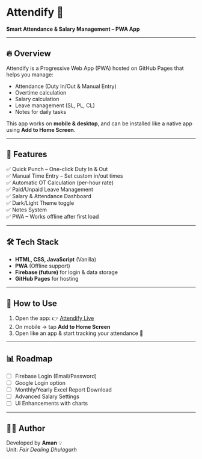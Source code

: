 # Attendify 📅  
**Smart Attendance & Salary Management – PWA App**

---

## 🔥 Overview  
Attendify is a Progressive Web App (PWA) hosted on GitHub Pages that helps you manage:  
- Attendance (Duty In/Out & Manual Entry)  
- Overtime calculation  
- Salary calculation  
- Leave management (SL, PL, CL)  
- Notes for daily tasks  

This app works on **mobile & desktop**, and can be installed like a native app using **Add to Home Screen**.

---

## 🚀 Features  
✅ Quick Punch – One-click Duty In & Out  
✅ Manual Time Entry – Set custom in/out times  
✅ Automatic OT Calculation (per-hour rate)  
✅ Paid/Unpaid Leave Management  
✅ Salary & Attendance Dashboard  
✅ Dark/Light Theme toggle  
✅ Notes System  
✅ PWA – Works offline after first load  

---

## 🛠️ Tech Stack  
- **HTML, CSS, JavaScript** (Vanilla)  
- **PWA** (Offline support)  
- **Firebase (future)** for login & data storage  
- **GitHub Pages** for hosting  

---

## 📲 How to Use  
1. Open the app: 👉 [Attendify Live](https://aman901v-lab.github.io/attendify/)  
2. On mobile → tap **Add to Home Screen**  
3. Open like an app & start tracking your attendance 🚀  

---

## 📊 Roadmap  
- [ ] Firebase Login (Email/Password)  
- [ ] Google Login option  
- [ ] Monthly/Yearly Excel Report Download  
- [ ] Advanced Salary Settings  
- [ ] UI Enhancements with charts  

---

## 👨‍💻 Author  
Developed by **Aman** 💡  
Unit: *Fair Dealing Dhulagarh*
